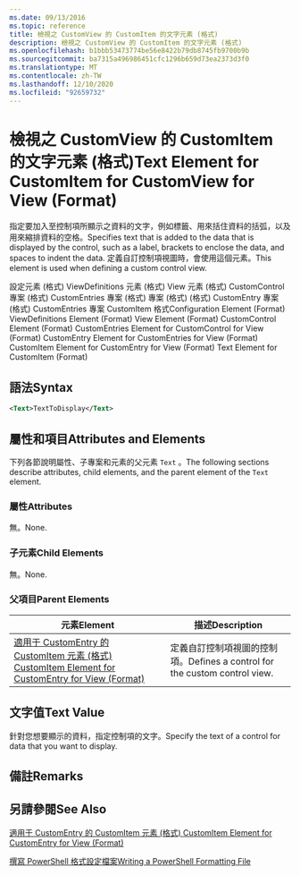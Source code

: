 ```yaml
---
ms.date: 09/13/2016
ms.topic: reference
title: 檢視之 CustomView 的 CustomItem 的文字元素 (格式)
description: 檢視之 CustomView 的 CustomItem 的文字元素 (格式)
ms.openlocfilehash: b1bbb53473774be56e8422b79db8745fb9700b9b
ms.sourcegitcommit: ba7315a496986451cfc1296b659d73ea2373d3f0
ms.translationtype: MT
ms.contentlocale: zh-TW
ms.lasthandoff: 12/10/2020
ms.locfileid: "92659732"
---
```

# <a name="text-element-for-customitem-for-customview-for-view-format"></a><span data-ttu-id="f67ed-103">檢視之 CustomView 的 CustomItem 的文字元素 (格式)</span><span class="sxs-lookup"><span data-stu-id="f67ed-103">Text Element for CustomItem for CustomView for View (Format)</span></span>

<span data-ttu-id="f67ed-104">指定要加入至控制項所顯示之資料的文字，例如標籤、用來括住資料的括弧，以及用來縮排資料的空格。</span><span class="sxs-lookup"><span data-stu-id="f67ed-104">Specifies text that is added to the data that is displayed by the control, such as a label, brackets to enclose the data, and spaces to indent the data.</span></span> <span data-ttu-id="f67ed-105">定義自訂控制項視圖時，會使用這個元素。</span><span class="sxs-lookup"><span data-stu-id="f67ed-105">This element is used when defining a custom control view.</span></span>

<span data-ttu-id="f67ed-106">設定元素 (格式) ViewDefinitions 元素 (格式) View 元素 (格式) CustomControl 專案 (格式) CustomEntries 專案 (格式) 專案 (格式)  (格式) CustomEntry 專案 (格式) CustomEntries 專案 CustomItem 格式</span><span class="sxs-lookup"><span data-stu-id="f67ed-106">Configuration Element (Format) ViewDefinitions Element (Format) View Element (Format) CustomControl Element (Format) CustomEntries Element for CustomControl for View (Format) CustomEntry Element for CustomEntries for View (Format) CustomItem Element for CustomEntry for View (Format) Text Element for CustomItem (Format)</span></span>

## <a name="syntax"></a><span data-ttu-id="f67ed-107">語法</span><span class="sxs-lookup"><span data-stu-id="f67ed-107">Syntax</span></span>

```xml
<Text>TextToDisplay</Text>
```

## <a name="attributes-and-elements"></a><span data-ttu-id="f67ed-108">屬性和項目</span><span class="sxs-lookup"><span data-stu-id="f67ed-108">Attributes and Elements</span></span>

<span data-ttu-id="f67ed-109">下列各節說明屬性、子專案和元素的父元素 `Text` 。</span><span class="sxs-lookup"><span data-stu-id="f67ed-109">The following sections describe attributes, child elements, and the parent element of the `Text` element.</span></span>

### <a name="attributes"></a><span data-ttu-id="f67ed-110">屬性</span><span class="sxs-lookup"><span data-stu-id="f67ed-110">Attributes</span></span>

<span data-ttu-id="f67ed-111">無。</span><span class="sxs-lookup"><span data-stu-id="f67ed-111">None.</span></span>

### <a name="child-elements"></a><span data-ttu-id="f67ed-112">子元素</span><span class="sxs-lookup"><span data-stu-id="f67ed-112">Child Elements</span></span>

<span data-ttu-id="f67ed-113">無。</span><span class="sxs-lookup"><span data-stu-id="f67ed-113">None.</span></span>

### <a name="parent-elements"></a><span data-ttu-id="f67ed-114">父項目</span><span class="sxs-lookup"><span data-stu-id="f67ed-114">Parent Elements</span></span>

|<span data-ttu-id="f67ed-115">元素</span><span class="sxs-lookup"><span data-stu-id="f67ed-115">Element</span></span>|<span data-ttu-id="f67ed-116">描述</span><span class="sxs-lookup"><span data-stu-id="f67ed-116">Description</span></span>|
|-------------|-----------------|
|[<span data-ttu-id="f67ed-117">適用于 CustomEntry 的 CustomItem 元素 (格式) </span><span class="sxs-lookup"><span data-stu-id="f67ed-117">CustomItem Element for CustomEntry for View (Format)</span></span>](./customitem-element-for-customentry-for-customcontrol-for-view-format.md)|<span data-ttu-id="f67ed-118">定義自訂控制項視圖的控制項。</span><span class="sxs-lookup"><span data-stu-id="f67ed-118">Defines a control for the custom control view.</span></span>|

## <a name="text-value"></a><span data-ttu-id="f67ed-119">文字值</span><span class="sxs-lookup"><span data-stu-id="f67ed-119">Text Value</span></span>

<span data-ttu-id="f67ed-120">針對您想要顯示的資料，指定控制項的文字。</span><span class="sxs-lookup"><span data-stu-id="f67ed-120">Specify the text of a control for data that you want to display.</span></span>

## <a name="remarks"></a><span data-ttu-id="f67ed-121">備註</span><span class="sxs-lookup"><span data-stu-id="f67ed-121">Remarks</span></span>

## <a name="see-also"></a><span data-ttu-id="f67ed-122">另請參閱</span><span class="sxs-lookup"><span data-stu-id="f67ed-122">See Also</span></span>

[<span data-ttu-id="f67ed-123">適用于 CustomEntry 的 CustomItem 元素 (格式) </span><span class="sxs-lookup"><span data-stu-id="f67ed-123">CustomItem Element for CustomEntry for View (Format)</span></span>](./customitem-element-for-customentry-for-customcontrol-for-view-format.md)

[<span data-ttu-id="f67ed-124">撰寫 PowerShell 格式設定檔案</span><span class="sxs-lookup"><span data-stu-id="f67ed-124">Writing a PowerShell Formatting File</span></span>](./writing-a-powershell-formatting-file.md)
